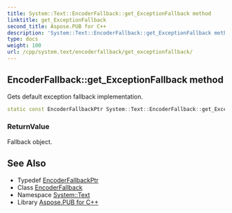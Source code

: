 ```yaml
---
title: System::Text::EncoderFallback::get_ExceptionFallback method
linktitle: get_ExceptionFallback
second_title: Aspose.PUB for C++
description: 'System::Text::EncoderFallback::get_ExceptionFallback method. Gets default exception fallback implementation in C++.'
type: docs
weight: 100
url: /cpp/system.text/encoderfallback/get_exceptionfallback/
---
```

## EncoderFallback::get_ExceptionFallback method


Gets default exception fallback implementation.

```cpp
static const EncoderFallbackPtr System::Text::EncoderFallback::get_ExceptionFallback()
```


### ReturnValue

Fallback object.

## See Also

* Typedef [EncoderFallbackPtr](../../../system/encoderfallbackptr/)
* Class [EncoderFallback](../)
* Namespace [System::Text](../../)
* Library [Aspose.PUB for C++](../../../)
